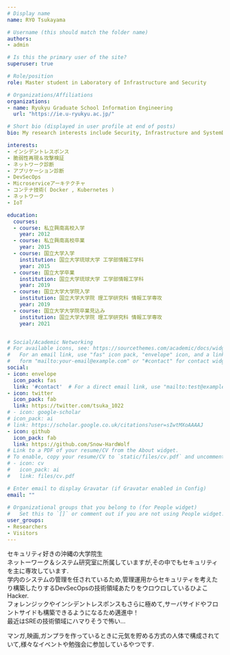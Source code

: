 ```yaml
---
# Display name
name: RYO Tsukayama

# Username (this should match the folder name)
authors:
- admin

# Is this the primary user of the site?
superuser: true

# Role/position
role: Master student in Laboratory of Infrastructure and Security

# Organizations/Affiliations
organizations:
- name: Ryukyu Graduate School Information Engineering
  url: "https://ie.u-ryukyu.ac.jp/"

# Short bio (displayed in user profile at end of posts)
bio: My research interests include Security, Infrastructure and SystemDevlopment.

interests:
- インシデントレスポンス
- 脆弱性再現＆攻撃検証
- ネットワーク診断
- アプリケーション診断
- DevSecOps
- Microserviceアーキテクチャ
- コンテナ技術( Docker , Kubernetes )
- ネットワーク
- IoT

education:
  courses:
  - course: 私立興南高校入学
    year: 2012
  - course: 私立興南高校卒業
    year: 2015
  - course: 国立大学入学
    institution: 国立大学琉球大学 工学部情報工学科
    year: 2015
  - course: 国立大学卒業
    institution: 国立大学琉球大学 工学部情報工学科
    year: 2019
  - course: 国立大学大学院入学
    institution: 国立大学大学院 理工学研究科 情報工学専攻
    year: 2019
  - course: 国立大学大学院卒業見込み
    institution: 国立大学大学院 理工学研究科 情報工学専攻
    year: 2021


# Social/Academic Networking
# For available icons, see: https://sourcethemes.com/academic/docs/widgets/#icons
#   For an email link, use "fas" icon pack, "envelope" icon, and a link in the
#   form "mailto:your-email@example.com" or "#contact" for contact widget.
social:
- icon: envelope
  icon_pack: fas
  link: '#contact'  # For a direct email link, use "mailto:test@example.org".
- icon: twitter
  icon_pack: fab
  link: https://twitter.com/tsuka_1022
# - icon: google-scholar
# icon_pack: ai
# link: https://scholar.google.co.uk/citations?user=sIwtMXoAAAAJ
- icon: github
  icon_pack: fab
  link: https://github.com/Snow-HardWolf
# Link to a PDF of your resume/CV from the About widget.
# To enable, copy your resume/CV to `static/files/cv.pdf` and uncomment the lines below.  
# - icon: cv
#   icon_pack: ai
#   link: files/cv.pdf

# Enter email to display Gravatar (if Gravatar enabled in Config)
email: ""
  
# Organizational groups that you belong to (for People widget)
#   Set this to `[]` or comment out if you are not using People widget.  
user_groups:
- Researchers
- Visitors
---
```


セキュリティ好きの沖縄の大学院生<br>
ネットーワーク＆システム研究室に所属していますが,その中でもセキュリティを主に専攻しています.<br>学内のシステムの管理を任されているため,管理運用からセキュリティを考えたり構築したりするDevSecOpsの技術領域あたりをウロウロしているひよこHacker.<br>
フォレンジックやインシデントレスポンスもさらに極めて,サーバサイドやフロントサイドも構築できるようになるため邁進中！<br>
最近はSREの技術領域にハマりそうで怖い...

マンガ,映画,ガンプラを作っているときに元気を貯める方式の人体で構成されていて,様々なイベントや勉強会に参加しているやつです.

